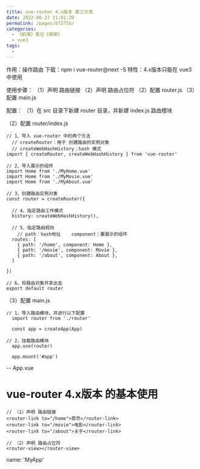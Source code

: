 ```yaml
---
title: vue-router 4.x版本 第三方库
date: 2022-06-27 11:01:39
permalink: /pages/b7275b/
categories:
  - 《前端》笔记《框架》
  - vue3
tags:
  - 
---
```

作用：操作路由
下载：npm i vue-router@next -S
特性：4.x版本只能在 vue3 中使用

使用步骤：
  （1）声明 路由链接
  （2）声明 路由占位符
  （2）配置 router.js
  （3）配置 main.js

配置：
  （1）在 src 目录下新建 router 目录，并新建 index.js 路由模块

  （2）配置 router/index.js

    // 1、导入 vue-router 中的两个方法
      // createRouter：用于 创建路由的实例对象
      // createWebHashHistory：hash 模式
    import { createRouter, createWebHashHistory } from 'vue-router'

    // 2、导入展示的组件
    import Home from './MyHome.vue'
    import Home from './MyMovie.vue'
    import Home from './MyAbout.vue'

    // 3、创建路由实例对象
    const router = createRouter({

      // 4、指定路由工作模式
      history: createWebHashHistory(),

      // 5、指定路由规则
        // path：hash地址    component：要展示的组件
      routes: [
        { path: '/home', component: Home },
        { path: '/movie', component: Movie },
        { path: '/about', component: About },
      ]

    })

    // 6、将路由对象共享出去
    export default router
  
  （3）配置 main.js

    // 1、导入路由模块，并进行以下配置
      import router from './router'

      const app = createApp(App)

    // 2、挂载路由模块
      app.use(router)

      app.mount('#app')


-- App.vue
  
  <div>
    <h1>vue-router 4.x版本 的基本使用</h1>

    // （1）声明 路由链接
    <router-link to="/home">首页</router-link>
    <router-link to="/movie">电影</router-link>
    <router-link to="/about">关于</router-link>

    // （2）声明 路由占位符
    <router-view></router-view>
  </div>
  
  name: 'MyApp'

